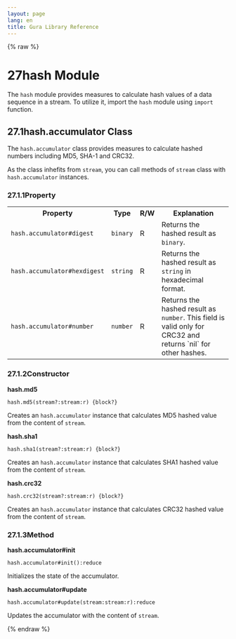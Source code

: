 ```yaml
---
layout: page
lang: en
title: Gura Library Reference
---
```


{% raw %}
<h1><span class="caption-index-1">27</span><a name="anchor-27"></a>hash Module</h1>
<p>
The <code>hash</code> module provides measures to calculate hash values of a data sequence in a stream. To utilize it, import the <code>hash</code> module using <code>import</code> function.
</p>
<h2><span class="caption-index-2">27.1</span><a name="anchor-27-1"></a>hash.accumulator Class</h2>
<p>
The <code>hash.accumulator</code> class provides measures to calculate hashed numbers including MD5, SHA-1 and CRC32.
</p>
<p>
As the class inhefits from <code>stream</code>, you can call methods of <code>stream</code> class with <code>hash.accumulator</code> instances.
</p>
<h3><span class="caption-index-3">27.1.1</span><a name="anchor-27-1-1"></a>Property</h3>
<p>
<table>
<tr>
<th>
Property</th>
<th>
Type</th>
<th>
R/W</th>
<th>
Explanation</th>
</tr>


<tr>
<td>
<code>hash.accumulator#digest</code></td>
<td>
<code>binary</code></td>
<td>
R</td>

<td>
Returns the hashed result as <code>binary</code>.</td>
</tr>


<tr>
<td>
<code>hash.accumulator#hexdigest</code></td>
<td>
<code>string</code></td>
<td>
R</td>

<td>
Returns the hashed result as <code>string</code> in hexadecimal format.</td>
</tr>


<tr>
<td>
<code>hash.accumulator#number</code></td>
<td>
<code>number</code></td>
<td>
R</td>

<td>
Returns the hashed result as <code>number</code>.
This field is valid only for CRC32 and returns `nil` for other hashes.</td>
</tr>


</table>

</p>
<h3><span class="caption-index-3">27.1.2</span><a name="anchor-27-1-2"></a>Constructor</h3>
<p>
<strong>hash.md5</strong>
</p>
<p>
<code>hash.md5(stream?:stream:r) {block?}</code>
</p>
<p>
Creates an <code>hash.accumulator</code> instance that calculates MD5 hashed value from the content of <code>stream</code>.
</p>
<p>
<strong>hash.sha1</strong>
</p>
<p>
<code>hash.sha1(stream?:stream:r) {block?}</code>
</p>
<p>
Creates an <code>hash.accumulator</code> instance that calculates SHA1 hashed value from the content of <code>stream</code>.
</p>
<p>
<strong>hash.crc32</strong>
</p>
<p>
<code>hash.crc32(stream?:stream:r) {block?}</code>
</p>
<p>
Creates an <code>hash.accumulator</code> instance that calculates CRC32 hashed value from the content of <code>stream</code>.
</p>
<h3><span class="caption-index-3">27.1.3</span><a name="anchor-27-1-3"></a>Method</h3>
<p>
<strong>hash.accumulator#init</strong>
</p>
<p>
<code>hash.accumulator#init():reduce</code>
</p>
<p>
Initializes the state of the accumulator.
</p>
<p>
<strong>hash.accumulator#update</strong>
</p>
<p>
<code>hash.accumulator#update(stream:stream:r):reduce</code>
</p>
<p>
Updates the accumulator with the content of <code>stream</code>.
</p>
<p />

{% endraw %}
